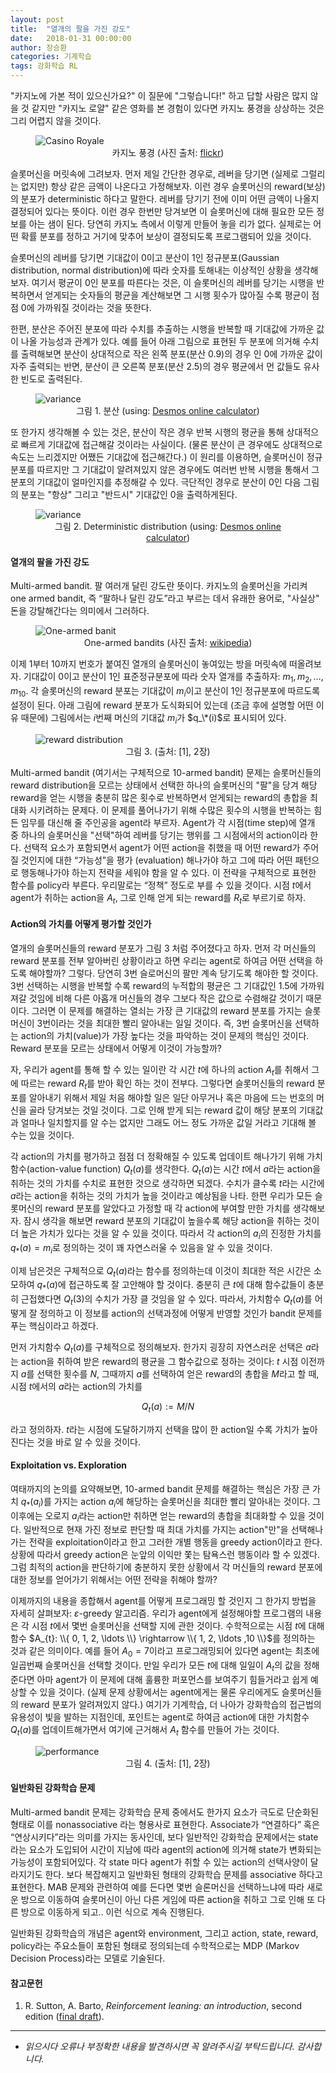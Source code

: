 ```yaml
---
layout: post
title:  "열개의 팔을 가진 강도"
date:   2018-01-31 00:00:00
author: 장승환
categories: 기계학습
tags: 강화학습 RL
---
```


"카지노에 가본 적이 있으신가요?" 이 질문에 "그렇습니다!" 하고 답할 사람은 많지 않을 것 같지만 "카지노 로얄"  같은 영화를 본 경험이 있다면 카지노 풍경을 상상하는 것은 그리 어렵지 않을 것이다. 

<figure>
<img src="/assets/pics/mab/casino.jpg" alt="Casino Royale">
<figcaption><center>카지노 풍경 (사진 출처: <a href="https://www.flickr.com/photos/prayitnophotography/4464000634">flickr</a>)</center>
</figcaption>
</figure>

슬롯머신을 머릿속에 그려보자. 먼저 제일 간단한 경우로, 레버을 당기면 (실제로 그럴리는 없지만) 항상 같은 금액이 나온다고 가정해보자. 이런 경우 슬롯머신의 reward(보상)의 분포가 deterministic 하다고 말한다. 레버를 당기기 전에 이미 어떤 금액이 나올지 결정되어 있다는 뜻이다. 이런 경우 한번만 당겨보면 이 슬롯머신에 대해 필요한 모든 정보를 아는 샘이 된다. 당연히 카지노 측에서 이렇게 만들어 놓을 리가 없다. 실제로는 어떤 확률 분포를 정하고 거기에 맞추어 보상이 결정되도록 프로그램되어 있을 것이다.

슬롯머신의 레버를 당기면  기대값이 0이고 분산이 1인 정규분포(Gaussian distribution, normal distribution)에 따라 숫자를 토해내는 이상적인 상황을 생각해보자. 여기서 평균이 0인 분포를 따른다는 것은, 이 슬롯머신의 레버를 당기는 시행을 반복하면서 얻게되는 숫자들의 평균을 계산해보면 그 시행 횟수가 많아질 수록 평균이 점점 0에 가까워질 것이라는 것을 뜻한다. 

한편, 분산은 주어진 분포에 따라 수치를 추출하는 시행을 반복할 때 기대값에 가까운 값이 나올 가능성과 관계가 있다. 예를 들어 아래 그림으로 표현된 두 분포에 의거해 수치를 출력해보면 분산이 상대적으로 작은 왼쪽 분포(분산 0.9)의 경우 인 0에 가까운 값이 자주 출력되는 반면, 분산이 큰 오른쪽 분포(분산 2.5)의 경우 평균에서 먼 값들도 유사한 빈도로 출력된다.

<figure>
<img src="/assets/pics/mab/var.png" alt="variance">
<figcaption><center>그림 1. 분산 (using: <a href="https://www.desmos.com/calculator/2kmx0enkkz">Desmos online calculator</a>)</center></figcaption>
</figure>

또 한가지 생각해볼 수 있는 것은, 분산이 작은 경우 반복 시행의 평균을 통해 상대적으로 빠르게 기대값에 접근해갈 것이라는 사실이다. (물론 분산이 큰 경우에도 상대적으로 속도는 느리겠지만 어쨌든 기대값에 접근해간다.) 이 원리를 이용하면, 슬롯머신이 정규분포를 따르지만 그 기대값이 알려져있지 않은 경우에도 여러번 반복 시행을 통해서 그 분포의 기대값이 얼마인지를 추정해갈 수 있다. 극단적인 경우로 분산이 0인 다음 그림의 분포는 "항상" 그리고 "반드시" 기대값인 0을 출력하게된다.

<figure>
<img src="/assets/pics/mab/deterministic.jpg" alt="variance">
<figcaption><center>그림 2. Deterministic distribution (using: <a href="https://www.desmos.com/calculator/2kmx0enkkz">Desmos online calculator</a>)</center></figcaption>
</figure>

#### 열개의 팔을 가진 강도

Multi-armed bandit. 팔 여러개 달린 강도란 뜻이다. 카지노의 슬롯머신을 가리켜 one armed bandit, 즉 “팔하나 달린 강도”라고 부르는 데서 유래한 용어로, "사실상" 돈을 강탈해간다는 의미에서 그러하다. 

<figure>
<img src="/assets/pics/mab/one-armed-bandit.jpg" alt="One-armed banit">
<figcaption><center>One-armed bandits (사진 출처: <a href="https://commons.wikimedia.org/wiki/File:One-Armed_Bandits_at_Stockmen%27s_Hotel,_Elko,_Nevada_(83581).jpg">wikipedia</a>)</center></figcaption>
</figure>

이제 1부터 10까지 번호가 붙여진 열개의 슬롯머신이 놓여있는 방을 머릿속에 떠올려보자. 기대값이 0이고 분산이 1인 표준정규분포에 따라 숫자 열개를 추출하자: $m_1, m_2, \ldots, m_{10}$. 각 슬롯머신의 reward 분포는 기대값이 $m_i$이고 분산이 1인 정규분포에 따르도록 설정이 된다. 아래 그림에 reward 분포가 도식화되어 있는데 (조금 후에 설명할 어떤 이유 때문에) 그림에서는 $i$번째 머신의 기대값 $m_i$가 $q_\*(i)$로 표시되어 있다.

<figure>
<img src="/assets/pics/mab/rew-dist.png" alt="reward distribution">
<figcaption><center>그림 3. (출처: [1], 2장)</center></figcaption>
</figure>

Multi-armed bandit (여기서는 구체적으로 10-armed bandit) 문제는 슬롯머신들의 reward distribution을 모르는 상태에서 선택한 하나의 슬롯머신의 "팔"을 당겨 해당 reward을 얻는 시행을 충분히 많은 횟수로 반복하면서 얻게되는 reward의 총합을 최대화 시키려하는 문제다. 이 문제를 풀어나가기 위해 수많은 횟수의 시행을 반복하는 힘든 임무를 대신해 줄 주인공을 agent라 부르자. Agent가 각 시점(time step)에 열개 중 하나의 슬롯머신을 "선택"하여 레버를 당기는 행위를 그 시점에서의  action이라 한다. 선택적 요소가 포함되면서 agent가 어떤 action을 취했을 때 어떤 reward가 주어질 것인지에 대한 “가능성”을 평가 (evaluation) 해나가야 하고 그에 따라 어떤 패턴으로 행동해나가야 하는지 전략을 세워야 함을 알 수 있다. 이 전략을 구체적으로 표현한 함수를 policy라 부른다. 우리말로는 “정책” 정도로 부를 수 있을 것이다. 시점 $t$에서 agent가 취하는 action을 $A_t$, 그로 인해 얻게 되는 reward를 $R_t$로 부르기로 하자. 

#### Action의 가치를 어떻게 평가할 것인가

열개의 슬롯머신들의 reward 분포가 그림 3 처럼 주어졌다고 하자. 먼저 각 머신들의 reward 분포를 전부 알아버린 상황이라고 하면 우리는 agent로 하여금 어떤 선택을 하도록 해야할까? 그렇다. 당연히 3번 슬로머신의 팔만 계속 당기도록 해야한 할 것이다. 3번 선택하는 시행을 반복할 수록 reward의 누적합의 평균은 그 기대값인 1.5에 가까워져갈 것임에 비해 다른 아홉개 머신들의 경우 그보다 작은 값으로 수렴해갈 것이기 때문이다. 그러면 이 문제를 해결하는 열쇠는 가장 큰 기대값의 reward 분포를 가지는 슬롯머신이 3번이라는 것을 최대한 빨리 알아내는 일일 것이다. 즉, 3번 슬롯머신을 선택하는 action의 가치(value)가 가장 높다는 것을 파악하는 것이 문제의 핵심인 것이다. Reward 분포을 모르는 상태에서 어떻게 이것이 가능할까?

자, 우리가 agent를 통해 할 수 있는 일이란 각 시간 $t$에 하나의 action $A_t$를 취해서 그에 따르는 reward $R_t$를 받아 확인 하는 것이 전부다. 그렇다면 슬롯머신들의 reward 분포를 알아내기 위해서 제일 처음 해야할 일은 일단 아무거나 혹은 마음에 드는 번호의 머신을 골라 당겨보는 것일 것이다. 그로 인해 받게 되는 reward 값이 해당 분포의 기대값과 얼마나 일치할지를 알 수는 없지만 그래도 어느 정도 가까운 값일 거라고 기대해 볼 수는 있을 것이다.

각 action의 가치를 평가하고 점점 더 정확해질 수 있도록 업데이트 해나가기 위해 가치함수(action-value function) $Q_t(a)$를 생각한다. $Q_t(a)$는 시간 $t$에서 $a$라는 action을 취하는 것의 가치를 수치로 표현한 것으로 생각하면 되겠다. 수치가 클수록 $t$라는 시간에 $a$라는 action을 취하는 것의 가치가 높을 것이라고 예상됨을 나타. 한편 우리가 모든 슬롯머신의 reward 분포를 알았다고 가정할 때 각 action에 부여할 만한 가치를 생각해보자. 잠시 생각을 해보면 reward 분포의 기대값이 높을수록 해당 action을 취하는 것이 더 높은 가치가 있다는 것을 알 수 있을 것이다. 따라서 각 action의 $a_i$의 진정한 가치를 $q_{* }(a)=m_i$로 정의하는 것이 꽤 자연스러울 수 있음을 알 수 있을 것이다.

이제 남은것은 구체적으로 $Q_t(a)$라는 함수를 정의하는데 이것이 최대한 적은 시간은 소모하여 $q_{* }(a)$에 접근하도록 잘 고안해야 할 것이다. 충분히 큰 $t$에 대해 함수값들이 충분히 근접했다면 $Q_t(3)$의 수치가 가장 클 것임을 알 수 있다. 따라서, 가치함수 $Q_t(a)$를 어떻게 잘 정의하고 이 정보를 action의 선택과정에 어떻게 반영할 것인가 bandit 문제를 푸는 핵심이라고 하겠다. 

먼저 가치함수 $Q_t(a)$를 구체적으로 정의해보자. 한가지 굉장히 자연스러운 선택은 $a$라는 action을 취하여 받은 reward의 평균을 그 함수값으로 정하는 것이다: $t$ 시점 이전까지 $a$를 선택한 횟수를 $N$, 그때까지 $a$를 선택하여 얻은 reward의 총합을 $M$라고 할 때, 시점 $t$에서의 $a$라는 action의 가치를

$$Q_t(a) := M/N$$

라고 정의하자. $t$라는 시점에 도달하기까지 선택을 많이 한 action일 수록 가치가 높아진다는 것을 바로 알 수 있을 것이다.

#### Exploitation vs. Exploration

여태까지의 논의를 요약해보면, 10-armed bandit 문제를 해결하는 핵심은 가장 큰 가치 $q_{* }(a_i)$를 가지는 action $a_i$에 해당하는 슬롯머신을 최대한 빨리 알아내는 것이다. 그 이후에는 오로지 $a_i$라는 action만 취하면 얻는 reward의 총합을 최대화할 수 있을 것이다. 일반적으로 현재 가진 정보로 판단할 때 최대 가치를 가지는 action"만"을 선택해나가는 전략을 exploitation이라고 한고 그러한 개별 행동을 greedy action이라고 한다. 상황에 따라서 greedy action은 눈앞의 이익만 쫓는 탐욕스런 행동이라 할 수 있겠다. 그럼 최적의 action을 판단하기에 충분하지 못한 상황에서 각 머신들의 reward 분포에 대한 정보를 얻어가기 위해서는 어떤 전략을 취해야 할까? 

이제까지의 내용을 종합해서 agent를 어떻게 프로그래밍 할 것인지 그 한가지 방법을 자세히 살펴보자: $\varepsilon$-greedy 알고리즘. 우리가 agent에게 설정해야할 프로그램의 내용은 각 시점 $t$에서 몇번 슬롯머신을 선택할 지에 관한 것이다. 수학적으로는 시점 $t$에 대해 함수 $A_{t}: \\{ 0, 1, 2, \ldots \\} \rightarrow \\{ 1, 2, \ldots ,10 \\}$를 정의하는 것과 같은 의미이다. 예를 들어 $A_0 = 7$이라고 프로그래밍되어 있다면 agent는 최초에 일곱번째 슬롯머신을 선택할 것이다. 만일 우리가 모든 $t$에 대해 일일이 $A_t$의 값을 정해준다면 아마 agent가 이 문제에 대해 훌륭한 퍼포먼스를 보여주기 힘들거라고 쉽게 예상할 수 있을 것이다. (실제 문제 상황에서는 agent에게는 물론 우리에게도 슬롯머신들의 reward 분포가 알려져있지 않다.) 여기가 기계학습, 더 나아가 강화학습의 접근법의 유용성이 빛을 발하는 지점인데, 포인트는 agent로 하여금 action에 대한 가치함수 $Q_t(a)$를 업데이트해가면서 여기에 근거해서 $A_t$ 함수를 만들어 가는 것이다.

<figure>
<img src="/assets/pics/mab/performance.png" alt="performance">
<figcaption><center>그림 4. (출처: [1], 2장)</center></figcaption>
</figure>


#### 일반화된 강화학습 문제

Multi-armed bandit 문제는 강화학습 문제 중에서도 한가지 요소가 극도로 단순화된 형태로 이를 nonassociative 라는 형용사로 표현한다. Associate가 “연결하다” 혹은 “연상시키다”라는 의미를 가지는 동사인데, 보다 일반적인 강화학습 문제에서는 state라는 요소가 도입되어 시간이 지남에 따라 agent의 action에 의거해 state가 변화되는 가능성이 포함되어있다. 각 state 마다 agent가 취할 수 있는 action의 선택사양이 달라지기도 한다. 보다 복잡해지고 일반화된 형태의 강화학습 문제를 associative 하다고 표현한다. MAB 문제와 관련하여 예를 든다면 몇번 슬론머신을 선택하느냐에 따라 새로운 방으로 이동하여 슬롯머신이 아닌 다른 게임에 따른 action을 취하고 그로 인해 또 다른 방으로 이동하게 되고.. 이런 식으로 계속 진행된다.

일반화된 강화학습의 개념은 agent와 environment, 그리고 action, state, reward, policy라는 주요소들이 포함된 형태로 정의되는데 수학적으로는 MDP (Markov Decision Process)라는 모델로 기술된다. 

#### 참고문헌
1.  R. Sutton, A. Barto, *Reinforcement leaning: an introduction*, second edition ([final draft](http://incompleteideas.net/book/the-book-2nd.html)).

---

* *읽으시다 오류나 부정확한 내용을 발견하시면 꼭 알려주시길 부탁드립니다. 감사합니다.*
